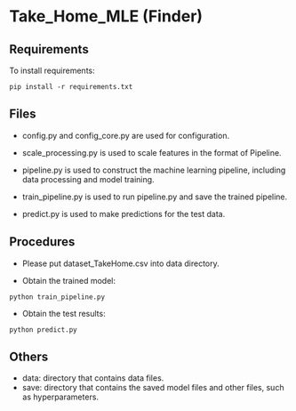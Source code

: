 # Take_Home_MLE (Finder)
## Requirements

To install requirements:
```
pip install -r requirements.txt
```

## Files

- config.py and config_core.py are used for configuration.

- scale_processing.py is used to scale features in the format of Pipeline.

- pipeline.py is used to construct the machine learning pipeline, including data processing and model training.

- train_pipeline.py is used to run pipeline.py and save the trained pipeline.

- predict.py is used to make predictions for the test data.

## Procedures

- Please put dataset_TakeHome.csv into data directory.

- Obtain the trained model:
```
python train_pipeline.py
```
- Obtain the test results:
```
python predict.py
```

## Others
- data: directory that contains data files.
- save: directory that contains the saved model files
 and other files, such as hyperparameters. 